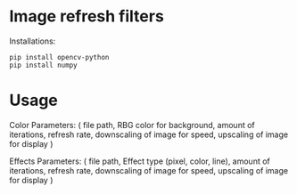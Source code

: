 # Image refresh filters

Installations:

```console
pip install opencv-python
pip install numpy
```

# Usage 

Color Parameters: (
    file path,
    RBG color for background,
    amount of iterations,
    refresh rate,
    downscaling of image for speed,
    upscaling of image for display
    )

Effects Parameters: (
    file path,
    Effect type (pixel, color, line),
    amount of iterations,
    refresh rate,
    downscaling of image for speed,
    upscaling of image for display
    )
